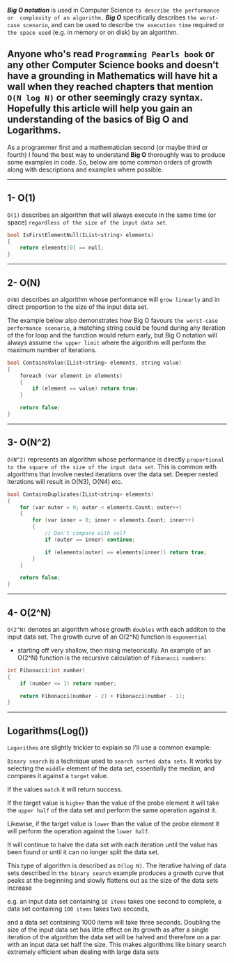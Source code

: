 ***Big O notation*** is used in Computer Science ```to describe the performance or 
complexity of an algorithm.``` ***Big O*** specifically describes ```the worst-case scenario```,
and can be used to describe ```the execution time``` required or ```the space used``` 
(e.g. in memory or on disk) by an algorithm.


Anyone who's read ```Programming Pearls book``` or any other Computer Science books 
and doesn’t have a grounding in Mathematics will have hit a wall when
they reached chapters that mention ```O(N log N)``` or other seemingly crazy syntax.
Hopefully this article will help you gain an understanding of the basics of **Big O**
and Logarithms.
------------
As a programmer first and a mathematician second (or maybe third or fourth)
I found the best way to understand **Big O** thoroughly was to produce some examples in code.
So, below are some common orders of growth along with descriptions 
and examples where possible.


-----------------------------------------------------------------------------
1- O(1)
-------
```O(1)``` describes an algorithm that will always execute in the same time 
(or space) ```regardless of the size of the input data set```.

```cpp
bool IsFirstElementNull(IList<string> elements)
{
    return elements[0] == null;
}
```
-----------------------------------------------------------------------------
2- O(N)
-------
```O(N)``` describes an algorithm whose performance will ```grow linearly``` 
and in direct proportion to the size of the input data set.

The example below also demonstrates how Big O favours ```the worst-case performance scenario```,
a matching string could be found during any iteration of the for loop and
the function would return early, but Big O notation will always assume
```the upper limit``` where the algorithm will perform the maximum number of iterations.

```cpp
bool ContainsValue(IList<string> elements, string value)
{
    foreach (var element in elements)
    {
        if (element == value) return true;
    }

    return false;
}
```
-----------------------------------------------------------------------------
3- O(N^2)
--------
```O(N^2)``` represents an algorithm whose performance is directly ```proportional
to the square of the size of the input data set```.
This is common with algorithms that involve nested iterations over the data set.
Deeper nested iterations will result in O(N3), O(N4) etc.

```cpp
bool ContainsDuplicates(IList<string> elements)
{
    for (var outer = 0; outer < elements.Count; outer++)
    {
        for (var inner = 0; inner < elements.Count; inner++)
        {
            // Don't compare with self
            if (outer == inner) continue;

            if (elements[outer] == elements[inner]) return true;
        }
    }

    return false;
}
```
-----------------------------------------------------------------------------
4- O(2^N)
--------

```O(2^N)``` denotes an algorithm whose growth ```doubles``` with each additon
to the input data set. The growth curve of an O(2^N) function is ```exponential```
- starting off very shallow, then rising meteorically.
An example of an O(2^N) function is the recursive calculation of ```Fibonacci numbers```:

```cpp
int Fibonacci(int number)
{
    if (number <= 1) return number;

    return Fibonacci(number - 2) + Fibonacci(number - 1);
}
```
-----------------------------------------------------------------------------
Logarithms(Log())
-----------------

```Logarithms``` are slightly trickier to explain so I'll use a common example:

```Binary search``` is a technique used to ```search sorted data sets```.
It works by selecting the ``middle`` element of the data set,
essentially the median, and compares it against a ``target`` value.

If the values ``match`` it will return success.

If the target value is ``higher`` than the value of the probe element it will take the ``upper half`` of the data
set and perform the same operation against it.

Likewise, if the target value is ``lower`` than the value of the probe element
it will perform the operation against the ``lower half``.

It will continue to halve the data set with each iteration until the value has been found
or until it can no longer split the data set.

This type of algorithm is described as ```O(log N)```.
The iterative halving of data sets described in ```the binary search```
example produces a growth curve that peaks at the beginning and
slowly flattens out as the size of the data sets increase 

e.g. an input data set containing ``10 items`` takes one second to complete,
a data set containing ``100 items`` takes two seconds,

and a data set containing 1000 items will take three seconds.
Doubling the size of the input data set has little effect on its growth as after a single iteration
of the algorithm the data set will be halved and therefore on a par with an input data set half the size.
This makes algorithms like binary search extremely efficient when dealing with large data sets  
